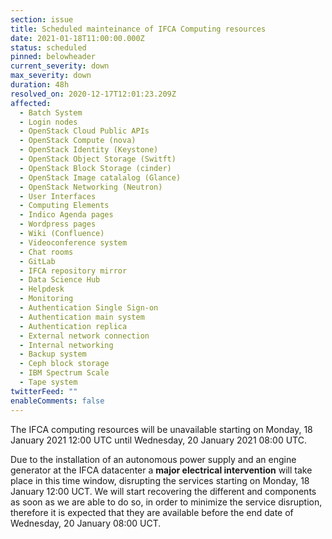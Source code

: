 ```yaml
---
section: issue
title: Scheduled mainteinance of IFCA Computing resources
date: 2021-01-18T11:00:00.000Z
status: scheduled
pinned: belowheader
current_severity: down
max_severity: down
duration: 48h
resolved_on: 2020-12-17T12:01:23.209Z
affected:
  - Batch System
  - Login nodes
  - OpenStack Cloud Public APIs
  - OpenStack Compute (nova)
  - OpenStack Identity (Keystone)
  - OpenStack Object Storage (Switft)
  - OpenStack Block Storage (cinder)
  - OpenStack Image catalalog (Glance)
  - OpenStack Networking (Neutron)
  - User Interfaces
  - Computing Elements
  - Indico Agenda pages
  - Wordpress pages
  - Wiki (Confluence)
  - Videoconference system
  - Chat rooms
  - GitLab
  - IFCA repository mirror
  - Data Science Hub
  - Helpdesk
  - Monitoring
  - Authentication Single Sign-on
  - Authentication main system
  - Authentication replica
  - External network connection
  - Internal networking
  - Backup system
  - Ceph block storage
  - IBM Spectrum Scale
  - Tape system
twitterFeed: ""
enableComments: false
---
```

The IFCA computing resources will be unavailable starting on Monday, 18 January 2021 12:00 UTC until Wednesday, 20 January 2021 08:00 UTC.

Due to the installation of an autonomous power supply and an engine generator at the IFCA datacenter a **major electrical intervention** will take place in this time window, disrupting the services starting on Monday, 18 January 12:00 UCT. We will start recovering the different and components as soon as we are able to do so, in order to minimize the service disruption, therefore it is expected that they are available before the end date of Wednesday, 20 January 08:00 UCT.